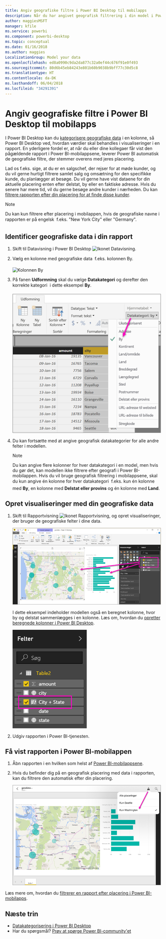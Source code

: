 ```yaml
---
title: Angiv geografiske filtre i Power BI Desktop til mobilapps
description: Når du har angivet geografisk filtrering i din model i Power BI Desktop, kan du automatisk filtrere data efter din placering i Power BI-mobilapps.
author: maggiesMSFT
manager: kfile
ms.service: powerbi
ms.component: powerbi-desktop
ms.topic: conceptual
ms.date: 01/16/2018
ms.author: maggies
LocalizationGroup: Model your data
ms.openlocfilehash: ed8a0990c9da2da877c32a0ef44c676f91e0f493
ms.sourcegitcommit: 80d6b45eb84243e801b60b9038b9bff77c30d5c8
ms.translationtype: HT
ms.contentlocale: da-DK
ms.lasthandoff: 06/04/2018
ms.locfileid: "34291391"
---
```

# <a name="set-geographic-filters-in-power-bi-desktop-for-the-mobile-apps"></a>Angiv geografiske filtre i Power BI Desktop til mobilapps
I Power BI Desktop kan du [kategorisere geografiske data](desktop-data-categorization.md) i en kolonne, så Power BI Desktop ved, hvordan værdier skal behandles i visualiseringer i en rapport. En yderligere fordel er, at når du eller dine kollegaer får vist den pågældende rapport i Power BI-mobilappsene, leverer Power BI automatisk de geografiske filtre, der stemmer overens med jeres placering. 

Lad os f.eks. sige, at du er en salgschef, der rejser for at møde kunder, og du vil gerne hurtigt filtrere samlet salg og omsætning for den specifikke kunde, du planlægger at besøge. Du vil gerne have vist dataene for din aktuelle placering enten efter delstat, by eller en faktiske adresse. Hvis du senere har mere tid, vil du gerne besøge andre kunder i nærheden. Du kan [filtrere rapporten efter din placering for at finde disse kunder](mobile-apps-geographic-filtering.md).

> [!NOTE]
> Du kan kun filtrere efter placering i mobilappen, hvis de geografiske navne i rapporten er på engelsk &#150; f.eks. "New York City" eller "Germany".
> 
> 

## <a name="identify-geographic-data-in-your-report"></a>Identificer geografiske data i din rapport
1. Skift til Datavisning i Power BI Desktop ![Ikonet Datavisning](media/desktop-mobile-geofiltering/pbi_desktop_data_icon.png).
2. Vælg en kolonne med geografiske data &#150; f.eks. kolonnen By.
   
    ![Kolonnen By](media/desktop-mobile-geofiltering/power-bi-desktop-geo-column.png)
3. På fanen **Udformning** skal du vælge **Datakategori** og derefter den korrekte kategori &#150; i dette eksempel **By**.
   
    ![Boksen Datakategori](media/desktop-mobile-geofiltering/power-bi-desktop-geo-category.png)
4. Du kan fortsætte med at angive geografisk datakategorier for alle andre felter i modellen. 
   
   > [!NOTE]
   > Du kan angive flere kolonner for hver datakategori i en model, men hvis du gør det, kan modellen ikke filtrere efter geografi i Power BI-mobilappen. Hvis du vil bruge geografisk filtrering i mobilappsene, skal du kun angive én kolonne for hver datakategori &#150; f.eks. kun én kolonne med **By**, en kolonne med **Delstat eller provins** og én kolonne med **Land**. 
   > 
   > 

## <a name="create-visuals-with-your-geographic-data"></a>Opret visualiseringer med din geografiske data
1. Skift til Rapportvisning ![Ikonet Rapportvisning](media/desktop-mobile-geofiltering/power-bi-desktop-report-icon.png), og opret visualiseringer, der bruger de geografiske felter i dine data. 
   
    ![Rapport med kort](media/desktop-mobile-geofiltering/power-bi-desktop-geo-report.png)
   
    I dette eksempel indeholder modellen også en beregnet kolonne, hvor by og delstat sammenlægges i en kolonne. Læs om, hvordan du [opretter beregnede kolonner i Power BI Desktop](desktop-calculated-columns.md).
   
    ![Feltet By + Delstat](media/desktop-mobile-geofiltering/power-bi-desktop-city-state-column.png)
2. Udgiv rapporten i Power BI-tjenesten.

## <a name="view-the-report-in-power-bi-mobile-app"></a>Få vist rapporten i Power BI-mobilappen
1. Åbn rapporten i en hvilken som helst af [Power BI-mobilappsene](mobile-apps-for-mobile-devices.md).
2. Hvis du befinder dig på en geografisk placering med data i rapporten, kan du filtrere den automatisk efter din placering.
   
    ![Geografisk filter i mobilappen](media/desktop-mobile-geofiltering/power-bi-mobile-geo-map-set-filter.png)

Læs mere om, hvordan du [filtrerer en rapport efter placering i Power BI-mobilapps](mobile-apps-geographic-filtering.md).

## <a name="next-steps"></a>Næste trin
* [Datakategorisering i Power BI Desktop](desktop-data-categorization.md)  
* Har du spørgsmål? [Prøv at spørge Power BI-community'et](http://community.powerbi.com/)

